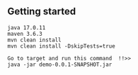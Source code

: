 
## Getting started
~~~
java 17.0.11
maven 3.6.3
mvn clean install
mvn clean install -DskipTests=true

Go to target and run this command  !!>>
java -jar demo-0.0.1-SNAPSHOT.jar


~~~
